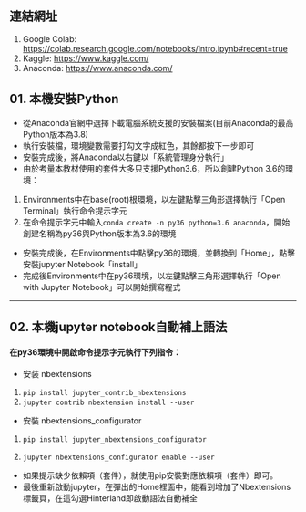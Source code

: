 ## 連結網址
1. Google Colab: https://colab.research.google.com/notebooks/intro.ipynb#recent=true
2. Kaggle: https://www.kaggle.com/
3. Anaconda: https://www.anaconda.com/

## 01. 本機安裝Python
 
* 從Anaconda官網中選擇下載電腦系統支援的安裝檔案(目前Anaconda的最高Python版本為3.8)
* 執行安裝檔，環境變數需要打勾文字成紅色，其餘都按下一步即可
* 安裝完成後，將Anaconda以右鍵以「系統管理身分執行」
* 由於考量本教材使用的套件大多只支援Python3.6，所以創建Python 3.6的環境：
1. Environments中在base(root)根環境，以左鍵點擊三角形選擇執行「Open Terminal」執行命令提示字元
2. 在命令提示字元中輸入`conda create -n py36 python=3.6 anaconda`，開始創建名稱為py36與Python版本為3.6的環境
* 安裝完成後，在Environments中點擊py36的環境，並轉換到「Home」，點擊安裝jupyter Notebook「install」
* 完成後Environments中在py36環境，以左鍵點擊三角形選擇執行「Open with Jupyter Notebook」可以開始撰寫程式

---
## 02. 本機jupyter notebook自動補上語法
#### 在py36環境中開啟命令提示字元執行下列指令：
* 安装 nbextensions
1. `pip install jupyter_contrib_nbextensions`
2. `jupyter contrib nbextension install --user`

* 安裝 nbextensions_configurator
1. `pip install jupyter_nbextensions_configurator`

2. `jupyter nbextensions_configurator enable --user`

* 如果提示缺少依賴項（套件），就使用pip安裝對應依賴項（套件）即可。
* 最後重新啟動jupyter，在彈出的Home裡面中，能看到增加了Nbextensions標籤頁，在這勾選Hinterland即啟動語法自動補全

